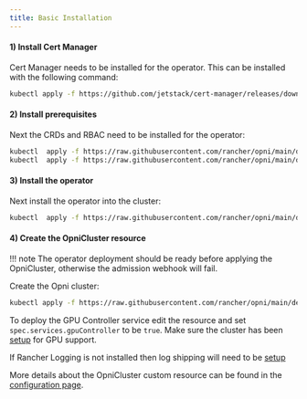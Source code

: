 ```yaml
---
title: Basic Installation
---
```


#### 1) Install Cert Manager

Cert Manager needs to be installed for the operator.  This can be installed with the following command:
```sh
kubectl apply -f https://github.com/jetstack/cert-manager/releases/download/v1.5.4/cert-manager.yaml
```

#### 2) Install prerequisites

Next the CRDs and RBAC need to be installed for the operator:
```sh
kubectl  apply -f https://raw.githubusercontent.com/rancher/opni/main/deploy/manifests/00_crds.yaml
kubectl  apply -f https://raw.githubusercontent.com/rancher/opni/main/deploy/manifests/01_rbac.yaml
```

#### 3) Install the operator

Next install the operator into the cluster:
```sh
kubectl  apply -f https://raw.githubusercontent.com/rancher/opni/main/deploy/manifests/10_operator.yaml
```

#### 4) Create the OpniCluster resource

!!! note
    The operator deployment should be ready before applying the OpniCluster, otherwise the admission webhook will fail.

Create the Opni cluster:
```sh
kubectl apply -f https://raw.githubusercontent.com/rancher/opni/main/deploy/manifests/20_cluster.yaml
```

To deploy the GPU Controller service edit the resource and set `spec.services.gpuController` to be `true`.  Make sure the cluster has been [setup](../setup/gpu) for GPU support.

If Rancher Logging is not installed then log shipping will need to be [setup](../setup/log-shipping)

More details about the OpniCluster custom resource can be found in the [configuration page](../configuration/opnicluster).